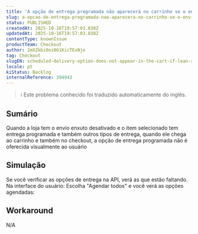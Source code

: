```yaml
---
title: 'A opção de entrega programada não aparecerá no carrinho se o envio enxuto estiver desativado e o item tiver ambos os tipos de entrega'
slug: a-opcao-de-entrega-programada-nao-aparecera-no-carrinho-se-o-envio-enxuto-estiver-desativado-e-o-item-tiver-ambos-os-tipos-de-entrega
status: PUBLISHED
createdAt: 2025-10-16T19:57:03.838Z
updatedAt: 2025-10-16T19:57:03.838Z
contentType: knownIssue
productTeam: Checkout
author: 2mXZkbi0oi061KicTExNjo
tag: Checkout
slugEN: scheduled-delivery-option-does-not-appear-in-the-cart-if-lean-shipping-is-disabled-and-the-item-has-both-type-of-deliveries
locale: pt
kiStatus: Backlog
internalReference: 394943
---
```


>ℹ️ Este problema conhecido foi traduzido automaticamente do inglês.

## Sumário


Quando a loja tem o envio enxuto desativado e o item selecionado tem entrega programada e também outros tipos de entrega, quando ele chega ao carrinho e também no checkout, a opção de entrega programada não é oferecida visualmente ao usuário
## Simulação



Se você verificar as opções de entrega na API, verá as que estão faltando.
Na interface do usuário: Escolha "Agendar todos" e você verá as opções agendadas:


## Workaround


N/A
